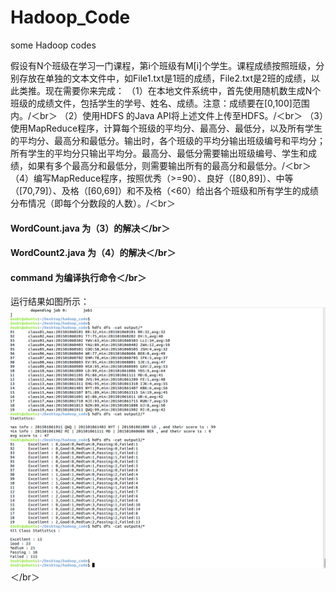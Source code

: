 # Hadoop_Code
some Hadoop codes

假设有N个班级在学习一门课程，第i个班级有M[i]个学生。课程成绩按照班级，分别存放在单独的文本文件中，如File1.txt是1班的成绩，File2.txt是2班的成绩，以此类推。现在需要你来完成：
（1）在本地文件系统中，首先使用随机数生成N个班级的成绩文件，包括学生的学号、姓名、成绩。注意：成绩要在[0,100]范围内。/＜br＞
（2）使用HDFS 的Java API将上述文件上传至HDFS。/＜br＞
（3）使用MapReduce程序，计算每个班级的平均分、最高分、最低分，以及所有学生的平均分、最高分和最低分。输出时，各个班级的平均分输出班级编号和平均分；所有学生的平均分只输出平均分。最高分、最低分需要输出班级编号、学生和成绩，如果有多个最高分和最低分，则需要输出所有的最高分和最低分。/＜br＞
（4）编写MapReduce程序，按照优秀（>=90）、良好（[80,89]）、中等（[70,79]）、及格（[60,69]）和不及格（<60）给出各个班级和所有学生的成绩分布情况（即每个分数段的人数）。/＜br＞

#### WordCount.java 为（3）的解决＜/br＞
#### WordCount2.java 为（4）的解决＜/br＞
#### command 为编译执行命令＜/br＞
运行结果如图所示：![image](https://github.com/doubiiot/Hadoop_Code/blob/master/result.png)＜/br＞
